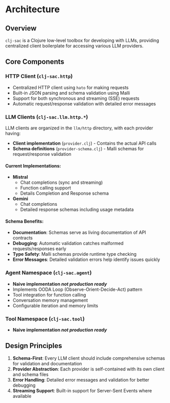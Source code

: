 # Architecture

## Overview
`clj-sac` is a Clojure low-level toolbox for developing with LLMs, providing centralized client boilerplate for accessing various LLM providers.

## Core Components

### HTTP Client (`clj-sac.http`)
- Centralized HTTP client using `hato` for making requests
- Built-in JSON parsing and schema validation using Malli
- Support for both synchronous and streaming (SSE) requests
- Automatic request/response validation with detailed error messages

### LLM Clients (`clj-sac.llm.http.*`)
LLM clients are organized in the `llm/http` directory, with each provider having:
- **Client implementation** (`provider.clj`) - Contains the actual API calls
- **Schema definitions** (`provider-schema.clj`) - Malli schemas for request/response validation

#### Current Implementations:
- **Mistral**
  - Chat completions (sync and streaming)
  - Function calling support
  - Details Completion and Response schema
- **Gemini**
  - Chat completions
  - Detailed response schemas including usage metadata

#### Schema Benefits:
- **Documentation**: Schemas serve as living documentation of API contracts
- **Debugging**: Automatic validation catches malformed requests/responses early
- **Type Safety**: Malli schemas provide runtime type checking
- **Error Messages**: Detailed validation errors help identify issues quickly

### Agent Namespace (`clj-sac.agent`)
- **Naive implementation _not production ready_**
- Implements OODA Loop (Observe-Orient-Decide-Act) pattern
- Tool integration for function calling
- Conversation memory management
- Configurable iteration and memory limits

### Tool Namespace (`clj-sac.tool`)
- **Naive implementation _not production ready_**

## Design Principles

1. **Schema-First**: Every LLM client should include comprehensive schemas for validation and documentation
2. **Provider Abstraction**: Each provider is self-contained with its own client and schema files
3. **Error Handling**: Detailed error messages and validation for better debugging
4. **Streaming Support**: Built-in support for Server-Sent Events where available